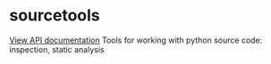# sourcetools

[View API documentation](http://htmlpreview.github.io/?https://github.com/mmiguel6288code/sourcetools/blob/master/docs/sourcetools/index.html)
Tools for working with python source code: inspection, static analysis
